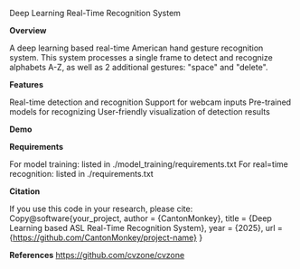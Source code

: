 Deep Learning Real-Time Recognition System

**Overview**

A deep learning based real-time American hand gesture recognition system. This system processes a single frame to detect and recognize alphabets A-Z, as well as 2 additional gestures: "space" and "delete".

**Features**

Real-time detection and recognition
Support for webcam inputs
Pre-trained models for recognizing
User-friendly visualization of detection results

**Demo**

**Requirements**

For model training: listed in ./model_training/requirements.txt
For real=time recognition: listed in ./requirements.txt


**Citation**

If you use this code in your research, please cite:
Copy@software{your_project,
  author = {CantonMonkey},
  title = {Deep Learning based ASL Real-Time Recognition System},
  year = {2025},
  url = {https://github.com/CantonMonkey/project-name}
}

**References**
https://github.com/cvzone/cvzone
